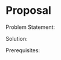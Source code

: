 # Proposal

Problem Statement:
<!-- Problem: -->
<!-- Target audience: -->

Solution:
<!-- Idea: -->
<!-- Visual sketch: -->
<!-- Main features: -->
<!-- 1: Minimum viable product -->
<!-- 2: Parts that are optional to implement -->

Prerequisites:
<!-- Data sources: -->
<!-- External components: -->
<!-- Review of similar related visualizations -->
<!-- Hardest parts: -->
